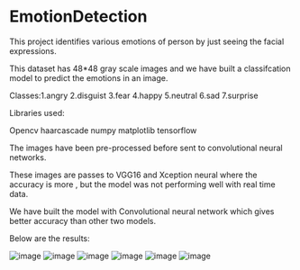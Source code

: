 # EmotionDetection
This project identifies various emotions of person by just seeing the facial expressions.

This dataset has 48*48 gray scale images and we have built a classifcation model to predict the emotions in an image.

Classes:1.angry 2.disguist 3.fear 4.happy 5.neutral 6.sad 7.surprise

Libraries used:

Opencv haarcascade
numpy
matplotlib
tensorflow

The images have been pre-processed before sent to convolutional neural networks.

These images are passes to VGG16 and Xception neural where the accuracy is more , but the model was not performing well with real time data.

We have built the model with Convolutional neural network which gives better accuracy than other two models.

Below are the results:

![image](https://user-images.githubusercontent.com/26068822/189157318-7deeeeae-7983-4ad6-bd26-6bd8cb45316e.png)
![image](https://user-images.githubusercontent.com/26068822/189158243-53fc1646-406b-435a-999c-6645c8845a20.png)
![image](https://user-images.githubusercontent.com/26068822/189158343-7fe984c9-76f6-44d1-b6eb-708efa7e8642.png)
![image](https://user-images.githubusercontent.com/26068822/189158510-6156acff-5646-401c-bceb-d15d921ae0e6.png)
![image](https://user-images.githubusercontent.com/26068822/189158644-474a5bb6-0ade-4070-b950-e7f37e577afe.png)
![image](https://user-images.githubusercontent.com/26068822/189158737-51580b06-69a4-4ea9-b0a3-a77f9e1e1285.png)




